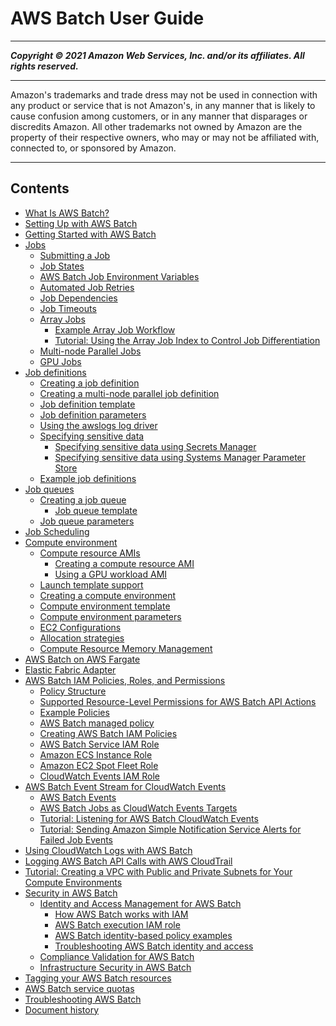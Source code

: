 # AWS Batch User Guide

-----
*****Copyright &copy; 2021 Amazon Web Services, Inc. and/or its affiliates. All rights reserved.*****

-----
Amazon's trademarks and trade dress may not be used in 
     connection with any product or service that is not Amazon's, 
     in any manner that is likely to cause confusion among customers, 
     or in any manner that disparages or discredits Amazon. All other 
     trademarks not owned by Amazon are the property of their respective
     owners, who may or may not be affiliated with, connected to, or 
     sponsored by Amazon.

-----
## Contents
+ [What Is AWS Batch?](what-is-batch.md)
+ [Setting Up with AWS Batch](get-set-up-for-aws-batch.md)
+ [Getting Started with AWS Batch](Batch_GetStarted.md)
+ [Jobs](jobs.md)
   + [Submitting a Job](submit_job.md)
   + [Job States](job_states.md)
   + [AWS Batch Job Environment Variables](job_env_vars.md)
   + [Automated Job Retries](job_retries.md)
   + [Job Dependencies](job_dependencies.md)
   + [Job Timeouts](job_timeouts.md)
   + [Array Jobs](array_jobs.md)
      + [Example Array Job Workflow](example_array_job.md)
      + [Tutorial: Using the Array Job Index to Control Job Differentiation](array_index_example.md)
   + [Multi-node Parallel Jobs](multi-node-parallel-jobs.md)
   + [GPU Jobs](gpu-jobs.md)
+ [Job definitions](job_definitions.md)
   + [Creating a job definition](create-job-definition.md)
   + [Creating a multi-node parallel job definition](multi-node-job-def.md)
   + [Job definition template](job-definition-template.md)
   + [Job definition parameters](job_definition_parameters.md)
   + [Using the awslogs log driver](using_awslogs.md)
   + [Specifying sensitive data](specifying-sensitive-data.md)
      + [Specifying sensitive data using Secrets Manager](specifying-sensitive-data-secrets.md)
      + [Specifying sensitive data using Systems Manager Parameter Store](specifying-sensitive-data-parameters.md)
   + [Example job definitions](example-job-definitions.md)
+ [Job queues](job_queues.md)
   + [Creating a job queue](create-job-queue.md)
      + [Job queue template](job-queue-template.md)
   + [Job queue parameters](job_queue_parameters.md)
+ [Job Scheduling](job_scheduling.md)
+ [Compute environment](compute_environments.md)
   + [Compute resource AMIs](compute_resource_AMIs.md)
      + [Creating a compute resource AMI](create-batch-ami.md)
      + [Using a GPU workload AMI](batch-gpu-ami.md)
   + [Launch template support](launch-templates.md)
   + [Creating a compute environment](create-compute-environment.md)
   + [Compute environment template](compute-environment-template.md)
   + [Compute environment parameters](compute_environment_parameters.md)
   + [EC2 Configurations](ec2-configurations.md)
   + [Allocation strategies](allocation-strategies.md)
   + [Compute Resource Memory Management](memory-management.md)
+ [AWS Batch on AWS Fargate](fargate.md)
+ [Elastic Fabric Adapter](efa.md)
+ [AWS Batch IAM Policies, Roles, and Permissions](IAM_policies.md)
   + [Policy Structure](iam-policy-structure.md)
   + [Supported Resource-Level Permissions for AWS Batch API Actions](batch-supported-iam-actions-resources.md)
   + [Example Policies](ExamplePolicies_BATCH.md)
   + [AWS Batch managed policy](batch_managed_policies.md)
   + [Creating AWS Batch IAM Policies](batch_IAM_user_policies.md)
   + [AWS Batch Service IAM Role](service_IAM_role.md)
   + [Amazon ECS Instance Role](instance_IAM_role.md)
   + [Amazon EC2 Spot Fleet Role](spot_fleet_IAM_role.md)
   + [CloudWatch Events IAM Role](CWE_IAM_role.md)
+ [AWS Batch Event Stream for CloudWatch Events](cloudwatch_event_stream.md)
   + [AWS Batch Events](batch_cwe_events.md)
   + [AWS Batch Jobs as CloudWatch Events Targets](batch-cwe-target.md)
   + [Tutorial: Listening for AWS Batch CloudWatch Events](batch_cwet.md)
   + [Tutorial: Sending Amazon Simple Notification Service Alerts for Failed Job Events](batch_sns_tutorial.md)
+ [Using CloudWatch Logs with AWS Batch](using_cloudwatch_logs.md)
+ [Logging AWS Batch API Calls with AWS CloudTrail](logging-using-cloudtrail.md)
+ [Tutorial: Creating a VPC with Public and Private Subnets for Your Compute Environments](create-public-private-vpc.md)
+ [Security in AWS Batch](security.md)
   + [Identity and Access Management for AWS Batch](security-iam.md)
      + [How AWS Batch works with IAM](security_iam_service-with-iam.md)
      + [AWS Batch execution IAM role](execution-IAM-role.md)
      + [AWS Batch identity-based policy examples](security_iam_id-based-policy-examples.md)
      + [Troubleshooting AWS Batch identity and access](security_iam_troubleshoot.md)
   + [Compliance Validation for AWS Batch](compliance.md)
   + [Infrastructure Security in AWS Batch](infrastructure-security.md)
+ [Tagging your AWS Batch resources](using-tags.md)
+ [AWS Batch service quotas](service_limits.md)
+ [Troubleshooting AWS Batch](troubleshooting.md)
+ [Document history](document_history.md)